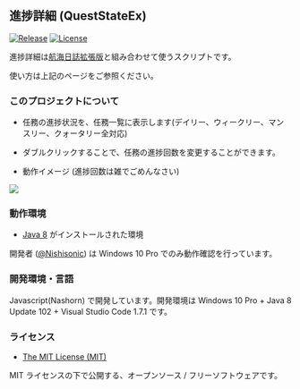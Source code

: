 
進捗詳細 (QuestStateEx)
--

[![Release](https://img.shields.io/badge/gem-v1.6.6-brightgreen.svg)](https://github.com/Nishisonic/QuestStateEx/releases/latest)
[![License](https://img.shields.io/npm/l/express.svg)](https://docs.google.com/spreadsheets/d/1gSYgCPTMV7_bDerWTs_KCgVnhdaJQnFVFXcw5cFCqos/edit#gid=761755938)


進捗詳細は[航海日誌拡張版](http://nekopanda.blog.jp/)と組み合わせて使うスクリプトです。

使い方は上記のページをご参照ください。



### このプロジェクトについて

* 任務の進捗状況を、任務一覧に表示します(デイリー、ウィークリー、マンスリー、クォータリー全対応)
* ダブルクリックすることで、任務の進捗回数を変更することができます。

* 動作イメージ (進捗回数は雑でごめんなさい)

![](http://i.imgur.com/bWsxfhh.png)



### 動作環境

* [Java 8](https://java.com/ja/download/) がインストールされた環境

開発者 ([@Nishisonic](https://twitter.com/Nishisonic)) は Windows 10 Pro でのみ動作確認を行っています。


### 開発環境・言語

Javascript(Nashorn) で開発しています。開発環境は Windows 10 Pro + Java 8 Update 102 + Visual Studio Code 1.7.1 です。

### ライセンス

* [The MIT License (MIT)](https://docs.google.com/spreadsheets/d/1gSYgCPTMV7_bDerWTs_KCgVnhdaJQnFVFXcw5cFCqos/edit#gid=761755938)

MIT ライセンスの下で公開する、オープンソース / フリーソフトウェアです。
